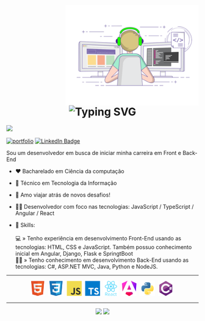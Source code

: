 <img src = "dev2.gif" width = "350px" align = "right">

<h1 align="center">
  <img src="https://readme-typing-svg.herokuapp.com?font=Protest+Revolution&weight=900&size=40&duration=1500&pause=500&color=585DF7&center=true&random=false&height=60&lines=Ol%C3%A1!;Me+chamo+Bruno!" alt="Typing SVG"  />
</h1>

<div id="badges" >
  <a href = "mailto:bruno@aincrad.com.br">
    <img src="https://img.shields.io/badge/-Gmail-%23333?style=for-the-badge&logo=gmail&logoColor=white" target="_blank"/>
  </a>
  
  [![portfolio](https://img.shields.io/badge/my_portfolio-000?style=for-the-badge&logo=ko-fi&logoColor=white)](https://github.com/9Brunodox?tab=repositories)
  <a href = "https://www.linkedin.com/in/bruno-moreira-680109209/">
    <img src="https://img.shields.io/badge/LinkedIn-blue?style=for-the-badge&logo=linkedin&logoColor=white" alt="LinkedIn Badge"/>
  </a>
</div>

Sou um desenvolvedor em busca de iniciar minha carreira em Front e Back-End

- ❤  Bacharelado em Ciência da computação
- 🧡 Técnico em Tecnologia da Informação
- 💙 Amo viajar atrás de novos desafios!
- 👩‍💻 Desenvolvedor com foco nas tecnologias: JavaScript / TypeScript / Angular / React

- 🧠 Skills: <br><br>
  💻 » Tenho experiência em desenvolvimento Front-End usando as tecnologias: HTML, CSS e JavaScript. Também possuo conhecimento inicial em Angular, Django, Flask e SpringtBoot <br>
  👨‍💻 » Tenho conhecimento em desenvolvimento Back-End usando as tecnologias: C#, ASP.NET MVC, Java, Python e NodeJS.

---

<div align="center">
  <img src="https://github.com/devicons/devicon/blob/master/icons/html5/html5-original.svg" title="HTML5" alt="HTML5" width="40" height="40"/>&nbsp;
  <img src="https://github.com/devicons/devicon/blob/master/icons/css3/css3-original.svg" title="css3" alt="CSS3" width="40" height="40"/>&nbsp;
  <img src="https://github.com/devicons/devicon/blob/master/icons/javascript/javascript-original.svg" title="JavaScript" alt="JavaScript" width="40" height="40"/>&nbsp;
  <img src="https://github.com/devicons/devicon/blob/master/icons/typescript/typescript-original.svg" title="TypeScript" alt="TypeScript" width="40" height="40"/>&nbsp;
  <img src="https://github.com/devicons/devicon/blob/master/icons/react/react-original-wordmark.svg" title="React" alt="React" width="40" height="40"/>&nbsp;
  <img src="https://github.com/devicons/devicon/blob/master/icons/angular/angular-original.svg" title="Angular" alt="Angular" width="40" height="40"/>&nbsp;
  <img src="https://github.com/devicons/devicon/blob/master/icons/python/python-original.svg" title="Python" alt="Python" width="40" height="40"/>&nbsp;
  <img src="https://github.com/devicons/devicon/blob/master/icons/csharp/csharp-original.svg" title="C#" alt="CSharp" width="40" height="40"/>&nbsp;


</div>

---

<div align = "center">
  <img height = "200em" src="https://github-readme-stats.vercel.app/api/top-langs/?username=9Brunodox&show_icons=true&layout=donut&theme=aura&count_private=true"/>
  <img height = "200em" src="https://github-readme-stats.vercel.app/api?username=9Brunodox&show_icons=true&show_icons=true&theme=aura&count_private=true" />

</div>


